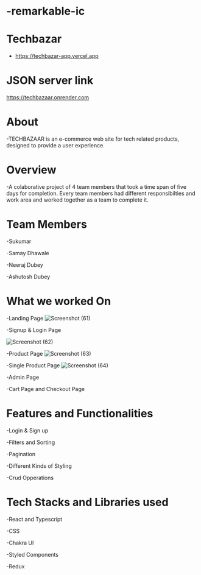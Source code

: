 # -remarkable-ic

# Techbazar
-  https://techbazar-app.vercel.app

# JSON server link
  https://techbazaar.onrender.com

# About

-TECHBAZAAR is an e-commerce web site for tech related products, designed to provide a user experience.

# Overview

-A colaborative project of 4 team members that took a time span of five days for completion. Every team members had different responsibilties and work area and worked together as a team to complete it.

# Team Members

-Sukumar

-Samay Dhawale

-Neeraj Dubey

-Ashutosh Dubey

# What we worked On

-Landing Page
![Screenshot (61)](https://github.com/neo1710/-remarkable-ic/assets/115460455/c83f536b-13cd-4334-89fc-77865132fc66)


-Signup & Login Page

![Screenshot (62)](https://github.com/neo1710/-remarkable-ic/assets/115460455/568f6096-1637-415d-90fc-a63ba2ee1fd1)

-Product Page
![Screenshot (63)](https://github.com/neo1710/-remarkable-ic/assets/115460455/7ee83179-5848-40ac-91be-fa0480192465)

-Single Product Page
![Screenshot (64)](https://github.com/neo1710/-remarkable-ic/assets/115460455/c4f587b0-3b53-47b2-ad16-8e30fa2c037e)

-Admin Page 

-Cart Page and Checkout Page

# Features and Functionalities

-Login & Sign up

-Filters and Sorting 

-Pagination

-Different Kinds of Styling

-Crud Opperations

# Tech Stacks and Libraries used

-React and Typescript

-CSS

-Chakra UI

-Styled Components

-Redux




